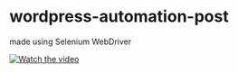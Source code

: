 # wordpress-automation-post

made using Selenium WebDriver

[![Watch the video](https://i.imgur.com/yO01mbV.png)](https://imgur.com/FhQwGcT)
